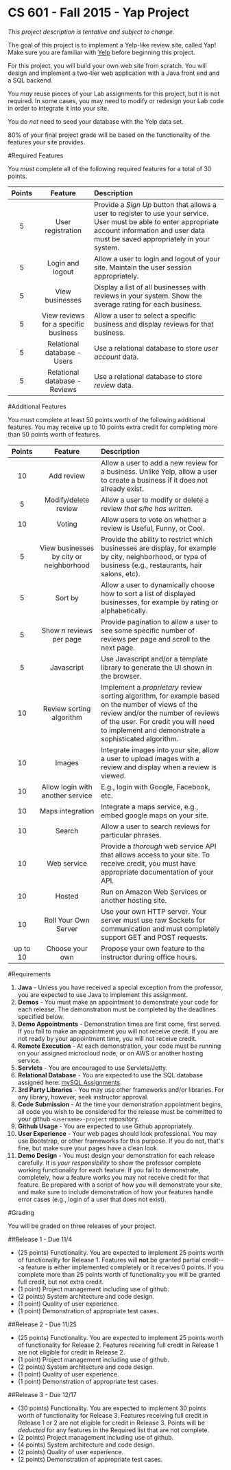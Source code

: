 CS 601 - Fall 2015 - Yap Project
=================================

*This project description is tentative and subject to change.*

The goal of this project is to implement a Yelp-like review site, called Yap! Make sure you are familiar with [Yelp](http://www.yelp.com) before beginning this project.

For this project, you will build your own web site from scratch. You will design and implement a two-tier web application with a Java front end and a SQL backend. 

You *may* reuse pieces of your Lab assignments for this project, but it is not required. In some cases, you may need to modify or redesign your Lab code in order to integrate it into your site.

You do *not* need to seed your database with the Yelp data set. 

80% of your final project grade will be based on the functionality of the features your site provides. 

#Required Features

You *must* complete all of the following required features for a total of 30 points.


| Points   | Feature         | Description |
| :-------: |:-------------:| :-----|
| 5 | User registration | Provide a *Sign Up* button that allows a user to register to use your service. User must be able to enter appropriate account information and user data must be saved appropriately in your system. | 
| 5 | Login and logout | Allow a user to login and logout of your site. Maintain the user session appropriately. |
| 5 | View businesses | Display a list of all businesses with reviews in your system. Show the average rating for each business. |
| 5 | View reviews for a specific business | Allow a user to select a specific business and display reviews for that business. |
| 5 | Relational database - Users | Use a relational database to store *user account* data. |
| 5 | Relational database - Reviews | Use a relational database to store *review* data. |


#Additional Features

You must complete at least 50 points worth of the following additional features. You may receive up to 10 points extra credit for completing more than 50 points worth of features.


| Points   | Feature         | Description |
| :-------: |:-------------:| :-----|
| 10 | Add review | Allow a user to add a new review for a business. Unlike Yelp, allow a user to create a business if it does not already exist. |
| 5 | Modify/delete review | Allow a user to modify or delete a review *that s/he has written*.
| 10 | Voting | Allow users to vote on whether a review is Useful, Funny, or Cool. |
| 5 | View businesses by city or neighborhood | Provide the ability to restrict which businesses are display, for example by city, neighborhood, or type of business (e.g., restaurants, hair salons, etc). |
| 5 | Sort by | Allow a user to dynamically choose how to sort a list of displayed businesses, for example by rating or alphabetically. |
| 5 | Show *n* reviews per page | Provide pagination to allow a user to see some specific number of reviews per page and scroll to the next page. |
| 5 | Javascript | Use Javascript and/or a template library to generate the UI shown in the browser. |
| 10 | Review sorting algorithm | Implement a *proprietary* review sorting algorithm, for example based on the number of views of the review and/or the number of reviews of the user. For credit you will need to implement and demonstrate a sophisticated algorithm. |
| 10 | Images | Integrate images into your site, allow a user to upload images with a review and display when a review is viewed. |
| 10 | Allow login with another service | E.g., login with Google, Facebook, etc. |
| 10 | Maps integration | Integrate a maps service, e.g., embed google maps on your site. |
| 10 | Search | Allow a user to search reviews for particular phrases. |
| 10 | Web service | Provide a *thorough* web service API that allows access to your site. To receive credit, you must have appropriate documentation of your API. |
| 10 | Hosted | Run on Amazon Web Services or another hosting site. |
| 10 | Roll Your Own Server | Use your own HTTP server. Your server must use raw Sockets for communication and must completely support GET and POST requests. |
| up to 10 | Choose your own | Propose your own feature to the instructor during office hours. |

#Requirements

1. **Java** - Unless you have received a special exception from the professor, you are expected to use Java to implement this assignment.
2. **Demos** - You must make an appointment to demonstrate your code for each release. The demonstration must be completed by the deadlines specified below. 
3. **Demo Appointments** - Demonstration times are first come, first served. If you fail to make an appointment you will not receive credit. If you are not ready by your appointment time, you will not receive credit.
4. **Remote Execution** - At each demonstration, your code must be running on your assigned microcloud node, or on AWS or another hosting service.
5. **Servlets** - You are encouraged to use Servlets/Jetty.
6. **Relational Database** - You are expected to use the SQL database assigned here: [mySQL Assignments](sqlassigns.md).
7. **3rd Party Libraries** - You may use other frameworks and/or libraries. For any library, however, seek instructor approval.
8. **Code Submission** - At the time your demonstration appointment begins, all code you wish to be considered for the release must be committed to your github `<username>-project` repository.
9. **Github Usage** - You are expected to use Github appropriately.
10. **User Experience** - Your web pages should look professional. You may use Bootstrap, or other frameworks for this purpose. If you do not, that's fine, but make sure your pages have a clean look.
11. **Demo Design** - You must design your demonstration for each release carefully. It is *your responsibility* to show the professor complete working functionality for each feature. If you fail to demonstrate, completely, how a feature works you may not receive credit for that feature. Be prepared with a script of how you will demonstrate your site, and make sure to include demonstration of how your features handle error cases (e.g., login of a user that does not exist).


#Grading

You will be graded on three releases of your project. 

##Release 1 - Due 11/4 

- (25 points) Functionality. You are expected to implement 25 points worth of functionality for Release 1. Features will **not** be granted partial credit---a feature is either implemented completely or it receives 0 points. If you complete more than 25 points worth of functionality you will be granted full credit, but not extra credit. 
- (1 point) Project management including use of github.
- (2 points) System architecture and code design.
- (1 point) Quality of user experience.
- (1 point) Demonstration of appropriate test cases.

##Release 2 - Due 11/25

- (25 points) Functionality. You are expected to implement 25 points worth of functionality for Release 2. Features receiving full credit in Release 1 are not eligible for credit in Release 2.
- (1 point) Project management including use of github.
- (2 points) System architecture and code design.
- (1 point) Quality of user experience.
- (1 point) Demonstration of appropriate test cases.

##Release 3 - Due 12/17

- (30 points) Functionality. You are expected to implement 30 points worth of functionality for Release 3. Features receiving full credit in Release 1 or 2 are not eligible for credit in Release 3. Points will be *deducted* for any features in the Required list that are not complete.
- (2 points) Project management including use of github.
- (4 points) System architecture and code design.
- (2 points) Quality of user experience.
- (2 points) Demonstration of appropriate test cases.

